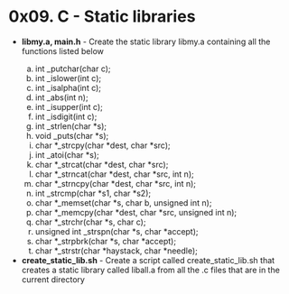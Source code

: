 <h1>0x09. C - Static libraries</h1>
<ul>
<li><b>libmy.a, main.h</b> - Create the static library libmy.a containing all the functions listed below</li>
<ol type="a">
<li>int _putchar(char c);</li>
<li>int _islower(int c);</li>
<li>int _isalpha(int c);</li>
<li>int _abs(int n);</li>
<li>int _isupper(int c);</li>
<li>int _isdigit(int c);</li>
<li>int _strlen(char *s);</li>
<li>void _puts(char *s);</li>
<li>char *_strcpy(char *dest, char *src);</li>
<li>int _atoi(char *s);</li>
<li>char *_strcat(char *dest, char *src);</li>
<li>char *_strncat(char *dest, char *src, int n);</li>
<li>char *_strncpy(char *dest, char *src, int n);</li>
<li>int _strcmp(char *s1, char *s2);</li>
<li>char *_memset(char *s, char b, unsigned int n);</li>
<li>char *_memcpy(char *dest, char *src, unsigned int n);</li>
<li>char *_strchr(char *s, char c);</li>
<li>unsigned int _strspn(char *s, char *accept);</li>
<li>char *_strpbrk(char *s, char *accept);</li>
<li>char *_strstr(char *haystack, char *needle);</li>
</ol>
<li><b>create_static_lib.sh</b> - Create a script called create_static_lib.sh that creates a static library called liball.a from all the .c files that are in the current directory</li>
</ul>
